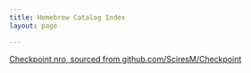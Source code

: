 ```yaml
---
title: Homebrew Catalog Index
layout: page

---
```

[Checkpoint.nro, sourced from github.com/SciresM/Checkpoint](fierymewtwo.github.io/hbpackages-fileserver/resources/homebrew/switch-nro/Checkpoint.nro)